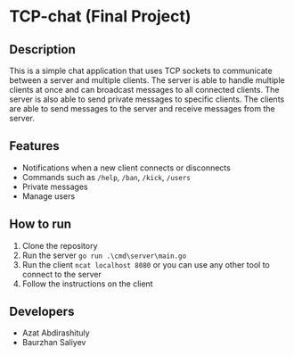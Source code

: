 # TCP-chat (Final Project)

## Description

This is a simple chat application that uses TCP sockets to communicate between a server and multiple clients. The server is able to handle multiple clients at once and can broadcast messages to all connected clients. The server is also able to send private messages to specific clients. The clients are able to send messages to the server and receive messages from the server. 

## Features

- Notifications when a new client connects or disconnects
- Commands such as `/help`, `/ban`, `/kick`, `/users`
- Private messages
- Manage users

## How to run

1. Clone the repository
2. Run the server
```go run .\cmd\server\main.go```
3. Run the client
```ncat localhost 8080``` or you can use any other tool to connect to the server
4. Follow the instructions on the client

## Developers

- Azat Abdirashituly
- Baurzhan Saliyev

